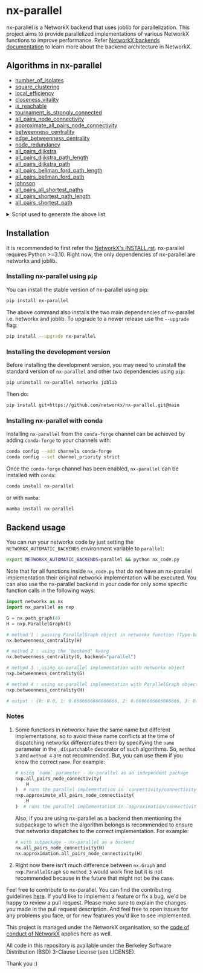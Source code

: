 # nx-parallel

nx-parallel is a NetworkX backend that uses joblib for parallelization. This project aims to provide parallelized implementations of various NetworkX functions to improve performance. Refer [NetworkX backends documentation](https://networkx.org/documentation/latest/reference/backends.html) to learn more about the backend architecture in NetworkX.

## Algorithms in nx-parallel

- [number_of_isolates](https://github.com/networkx/nx-parallel/blob/main/nx_parallel/algorithms/isolate.py#L8)
- [square_clustering](https://github.com/networkx/nx-parallel/blob/main/nx_parallel/algorithms/cluster.py#L10)
- [local_efficiency](https://github.com/networkx/nx-parallel/blob/main/nx_parallel/algorithms/efficiency_measures.py#L9)
- [closeness_vitality](https://github.com/networkx/nx-parallel/blob/main/nx_parallel/algorithms/vitality.py#L9)
- [is_reachable](https://github.com/networkx/nx-parallel/blob/main/nx_parallel/algorithms/tournament.py#L10)
- [tournament_is_strongly_connected](https://github.com/networkx/nx-parallel/blob/main/nx_parallel/algorithms/tournament.py#L54)
- [all_pairs_node_connectivity](https://github.com/networkx/nx-parallel/blob/main/nx_parallel/algorithms/connectivity/connectivity.py#L17)
- [approximate_all_pairs_node_connectivity](https://github.com/networkx/nx-parallel/blob/main/nx_parallel/algorithms/approximation/connectivity.py#L12)
- [betweenness_centrality](https://github.com/networkx/nx-parallel/blob/main/nx_parallel/algorithms/centrality/betweenness.py#L19)
- [edge_betweenness_centrality](https://github.com/networkx/nx-parallel/blob/main/nx_parallel/algorithms/centrality/betweenness.py#L94)
- [node_redundancy](https://github.com/networkx/nx-parallel/blob/main/nx_parallel/algorithms/bipartite/redundancy.py#L11)
- [all_pairs_dijkstra](https://github.com/networkx/nx-parallel/blob/main/nx_parallel/algorithms/shortest_paths/weighted.py#L28)
- [all_pairs_dijkstra_path_length](https://github.com/networkx/nx-parallel/blob/main/nx_parallel/algorithms/shortest_paths/weighted.py#L71)
- [all_pairs_dijkstra_path](https://github.com/networkx/nx-parallel/blob/main/nx_parallel/algorithms/shortest_paths/weighted.py#L121)
- [all_pairs_bellman_ford_path_length](https://github.com/networkx/nx-parallel/blob/main/nx_parallel/algorithms/shortest_paths/weighted.py#L164)
- [all_pairs_bellman_ford_path](https://github.com/networkx/nx-parallel/blob/main/nx_parallel/algorithms/shortest_paths/weighted.py#L209)
- [johnson](https://github.com/networkx/nx-parallel/blob/main/nx_parallel/algorithms/shortest_paths/weighted.py#L252)
- [all_pairs_all_shortest_paths](https://github.com/networkx/nx-parallel/blob/main/nx_parallel/algorithms/shortest_paths/generic.py#L10)
- [all_pairs_shortest_path_length](https://github.com/networkx/nx-parallel/blob/main/nx_parallel/algorithms/shortest_paths/unweighted.py#L18)
- [all_pairs_shortest_path](https://github.com/networkx/nx-parallel/blob/main/nx_parallel/algorithms/shortest_paths/unweighted.py#L62)

<details>
<summary>Script used to generate the above list</summary>
  
```
import _nx_parallel as nxp
d = nxp.get_funcs_info() # temporarily add `from .update_get_info import *` to _nx_parallel/__init__.py
for func in d:
    print(f"- [{func}]({d[func]['url']})")
```

</details>

## Installation

It is recommended to first refer the [NetworkX's INSTALL.rst](https://github.com/networkx/networkx/blob/main/INSTALL.rst).
nx-parallel requires Python >=3.10. Right now, the only dependencies of nx-parallel are networkx and joblib.

### Installing nx-parallel using `pip`

You can install the stable version of nx-parallel using pip:

```sh
pip install nx-parallel
```

The above command also installs the two main dependencies of nx-parallel i.e. networkx
and joblib. To upgrade to a newer release use the `--upgrade` flag:

```sh
pip install --upgrade nx-parallel
```

### Installing the development version

Before installing the development version, you may need to uninstall the
standard version of `nx-parallel` and other two dependencies using `pip`:

```sh
pip uninstall nx-parallel networkx joblib
```

Then do:

```sh
pip install git+https://github.com/networkx/nx-parallel.git@main
```

### Installing nx-parallel with conda

Installing `nx-parallel` from the `conda-forge` channel can be achieved by adding `conda-forge` to your channels with:

```sh
conda config --add channels conda-forge
conda config --set channel_priority strict
```

Once the `conda-forge` channel has been enabled, `nx-parallel` can be installed with `conda`:

```sh
conda install nx-parallel
```

or with `mamba`:

```sh
mamba install nx-parallel
```

## Backend usage

You can run your networkx code by just setting the `NETWORKX_AUTOMATIC_BACKENDS` environment variable to `parallel`:

```sh
export NETWORKX_AUTOMATIC_BACKENDS=parallel && python nx_code.py
```

Note that for all functions inside `nx_code.py` that do not have an nx-parallel implementation their original networkx implementation will be executed. You can also use the nx-parallel backend in your code for only some specific function calls in the following ways:

```py
import networkx as nx
import nx_parallel as nxp

G = nx.path_graph(4)
H = nxp.ParallelGraph(G)

# method 1 : passing ParallelGraph object in networkx function (Type-based dispatching)
nx.betweenness_centrality(H)

# method 2 : using the 'backend' kwarg
nx.betweenness_centrality(G, backend="parallel")

# method 3 : using nx-parallel implementation with networkx object
nxp.betweenness_centrality(G)

# method 4 : using nx-parallel implementation with ParallelGraph object
nxp.betweenness_centrality(H)

# output : {0: 0.0, 1: 0.6666666666666666, 2: 0.6666666666666666, 3: 0.0}
```

### Notes

1. Some functions in networkx have the same name but different implementations, so to avoid these name conflicts at the time of dispatching networkx differentiates them by specifying the `name` parameter in the `_dispatchable` decorator of such algorithms. So, `method 3` and `method 4` are not recommended. But, you can use them if you know the correct `name`. For example:

   ```py
   # using `name` parameter - nx-parallel as an independent package
   nxp.all_pairs_node_connectivity(
       H
   )  # runs the parallel implementation in `connectivity/connectivity`
   nxp.approximate_all_pairs_node_connectivity(
       H
   )  # runs the parallel implementation in `approximation/connectivity`
   ```

   Also, if you are using nx-parallel as a backend then mentioning the subpackage to which the algorithm belongs is recommended to ensure that networkx dispatches to the correct implementation. For example:

   ```py
   # with subpackage - nx-parallel as a backend
   nx.all_pairs_node_connectivity(H)
   nx.approximation.all_pairs_node_connectivity(H)
   ```

2. Right now there isn't much difference between `nx.Graph` and `nxp.ParallelGraph` so `method 3` would work fine but it is not recommended because in the future that might not be the case.

Feel free to contribute to nx-parallel. You can find the contributing guidelines [here](./CONTRIBUTING.md). If you'd like to implement a feature or fix a bug, we'd be happy to review a pull request. Please make sure to explain the changes you made in the pull request description. And feel free to open issues for any problems you face, or for new features you'd like to see implemented.

This project is managed under the NetworkX organisation, so the [code of conduct of NetworkX](https://github.com/networkx/networkx/blob/main/CODE_OF_CONDUCT.rst) applies here as well.

All code in this repository is available under the Berkeley Software Distribution (BSD) 3-Clause License (see LICENSE).

Thank you :)
